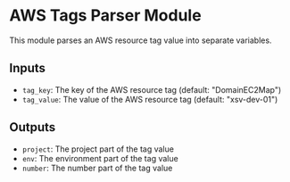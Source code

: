 # AWS Tags Parser Module

This module parses an AWS resource tag value into separate variables.

## Inputs

* `tag_key`: The key of the AWS resource tag (default: "DomainEC2Map")
* `tag_value`: The value of the AWS resource tag (default: "xsv-dev-01")

## Outputs

* `project`: The project part of the tag value
* `env`: The environment part of the tag value
* `number`: The number part of the tag value